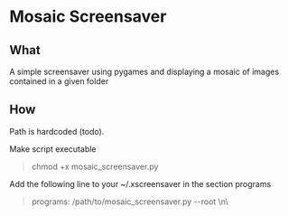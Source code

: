 Mosaic Screensaver
==================

What
----

A simple screensaver using pygames and displaying a mosaic of images contained
in a given folder


How
---

Path is hardcoded (todo).

Make script executable

>chmod +x mosaic_screensaver.py

Add the following line to your ~/.xscreensaver in the section programs

>programs:
>/path/to/mosaic_screensaver.py --root \n\

